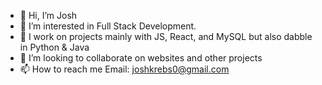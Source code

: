- 👋 Hi, I’m Josh
- 👀 I’m interested in Full Stack Development.
- 🌱 I work on projects mainly with JS, React, and MySQL but also dabble in Python & Java
- 💞️ I’m looking to collaborate on websites and other projects
- 📫 How to reach me  Email: joshkrebs0@gmail.com

<!---
Jod929/Jod929 is a ✨ special ✨ repository because its `README.md` (this file) appears on your GitHub profile.
You can click the Preview link to take a look at your changes.
--->
